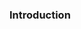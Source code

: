 <!--
.. title: neo4j - Hands-on 101 Tutorial
.. slug: neo4j-101-practical-tutorial
.. date: 2024-08-28 11:41:46 UTC+05:30
.. tags: programming, database, draft
.. category: 
.. link: 
.. description: 
.. type: Hands-on & practical tutorial on neo4j graph database
-->

### Introduction
